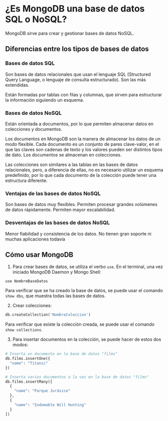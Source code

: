 # ¿Es MongoDB una base de datos SQL o NoSQL?

MongoDB sirve para crear y gestionar bases de datos NoSQL.

## Diferencias entre los tipos de bases de datos

### Bases de datos SQL
Son bases de datos relacionales que usan el lenguaje SQL (Structured Query Language, o lenguaje de consulta estructurado). Son las más extendidas.

Están formadas por tablas con filas y columnas, que sirven para estructurar la información siguiendo un esquema.


### Bases de datos NoSQL

Están orientada a documentos, por lo que permiten almacenar datos en colecciones y documentos.

Los documentos en MongoDB son la manera de almacenar los datos de un modo flexible. Cada documento es un conjunto de pares clave-valor, en el que las claves son cadenas de texto y los valores pueden ser distintos tipos de dato. Los documentos se almacenan en colecciones.

Las colecciones son similares a las tablas en las bases de datos relacionales, pero, a diferencia de ellas, no es necesario utilizar un esquema predefinido, por lo que cada documento de la colección puede tener una estructura diferente.

### Ventajas de las bases de datos NoSQL
Son bases de datos muy flexibles.
Permiten procesar grandes volúmenes de datos rápidamente.
Permiten mayor escalabilidad.

### Desventajas de las bases de datos NoSQL
Menor fiabilidad y consistencia de los datos.
No tienen gran soporte ni muchas aplicaciones todavía

## Cómo usar MongoDB
1. Para crear bases de datos, se utiliza el verbo `use`. En el terminal, una vez iniciado MongoDB Daemon y Mongo Shell:

```
use NombreBaseDatos
```
Para verificar que se ha creado la base de datos, se puede usar el comando `show dbs`, que muestra todas las bases de datos.

2. Crear colecciones:

```python
db.createCollection('NombreColeccion')
```
Para verificar que existe la colección creada, se puede usar el comando `show collections`.

3. Para insertar documentos en la colección, se puede hacer de estos dos modos:

```python
# Inserta un documento en la base de datos "films"
db.films.insertOne({
  "name": "Titanic"
})

# Inserta varios documentos a la vez en la base de datos "films"
db.films.insertMany([
  {
    "name": "Parque Jurásico"
  },
  {
    "name": "Indomable Will Hunting"
  }
])
```